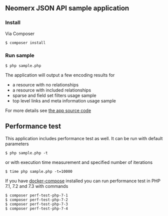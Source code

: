 ## Neomerx JSON API sample application

### Install

Via Composer

```
$ composer install
```

### Run sample

```
$ php sample.php
```

The application will output a few encoding results for

* a resource with no relationships
* a resource with included relationships
* sparse and field set filters usage sample
* top level links and meta information usage sample

For more details see [the app source code](Application/EncodeSamples.php)

## Performance test

This application includes performance test as well. It can be run with default parameters

```
$ php sample.php -t
```

or with execution time measurement and specified number of iterations

```
$ time php sample.php -t=10000
```

If you have [docker-compose](https://docs.docker.com/compose/) installed you can run performance test in PHP 7.1, 7.2 and 7.3 with commands

```
$ composer perf-test-php-7-1
$ composer perf-test-php-7-2
$ composer perf-test-php-7-3
$ composer perf-test-php-7-4
```
